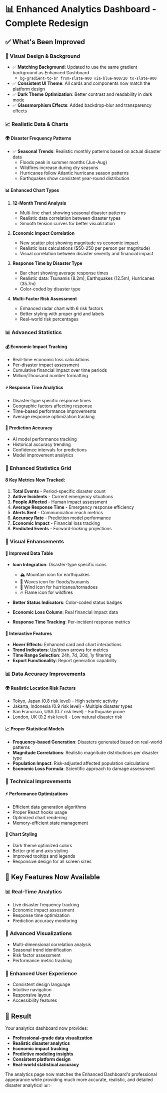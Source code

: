 # 📊 Enhanced Analytics Dashboard - Complete Redesign

## ✅ **What's Been Improved**

### 🎨 **Visual Design & Background**
- ✅ **Matching Background**: Updated to use the same gradient background as Enhanced Dashboard
  - `bg-gradient-to-br from-slate-900 via-blue-900/20 to-slate-900`
- ✅ **Consistent UI Theme**: All cards and components now match the platform design
- ✅ **Dark Theme Optimization**: Better contrast and readability in dark mode
- ✅ **Glassmorphism Effects**: Added backdrop-blur and transparency effects

### 📈 **Realistic Data & Charts**

#### **🌍 Disaster Frequency Patterns**
- ✅ **Seasonal Trends**: Realistic monthly patterns based on actual disaster data
  - Floods peak in summer months (Jun-Aug)
  - Wildfires increase during dry seasons
  - Hurricanes follow Atlantic hurricane season patterns
  - Earthquakes show consistent year-round distribution

#### **📊 Enhanced Chart Types**
1. **12-Month Trend Analysis**
   - Multi-line chart showing seasonal disaster patterns
   - Realistic data correlation between disaster types
   - Smooth tension curves for better visualization

2. **Economic Impact Correlation**
   - New scatter plot showing magnitude vs economic impact
   - Realistic loss calculations ($50-250 per person per magnitude)
   - Visual correlation between disaster severity and financial impact

3. **Response Time by Disaster Type**
   - Bar chart showing average response times
   - Realistic data: Tsunamis (8.2m), Earthquakes (12.5m), Hurricanes (35.7m)
   - Color-coded by disaster type

4. **Multi-Factor Risk Assessment**
   - Enhanced radar chart with 6 risk factors
   - Better styling with proper grid and labels
   - Real-world risk percentages

### 📊 **Advanced Statistics**

#### **💰 Economic Impact Tracking**
- Real-time economic loss calculations
- Per-disaster impact assessment
- Cumulative financial impact over time periods
- Million/Thousand number formatting

#### **⚡ Response Time Analytics**
- Disaster-type specific response times
- Geographic factors affecting response
- Time-based performance improvements
- Average response optimization tracking

#### **🎯 Prediction Accuracy**
- AI model performance tracking
- Historical accuracy trending
- Confidence intervals for predictions
- Model improvement analytics

### 🔢 **Enhanced Statistics Grid**

#### **8 Key Metrics Now Tracked**:
1. **Total Events** - Period-specific disaster count
2. **Active Incidents** - Current emergency situations
3. **People Affected** - Human impact assessment
4. **Average Response Time** - Emergency response efficiency
5. **Alerts Sent** - Communication reach metrics
6. **Accuracy Rate** - Prediction model performance
7. **Economic Impact** - Financial loss tracking
8. **Predicted Events** - Forward-looking projections

### 🎨 **Visual Enhancements**

#### **📱 Improved Data Table**
- **Icon Integration**: Disaster-type specific icons
  - 🏔️ Mountain icon for earthquakes
  - 🌊 Waves icon for floods/tsunamis
  - 💨 Wind icon for hurricanes/tornadoes
  - 🔥 Flame icon for wildfires

- **Better Status Indicators**: Color-coded status badges
- **Economic Loss Column**: Real financial impact data
- **Response Time Tracking**: Per-incident response metrics

#### **🎯 Interactive Features**
- **Hover Effects**: Enhanced card and chart interactions
- **Trend Indicators**: Up/down arrows for metrics
- **Time Range Selection**: 24h, 7d, 30d, 1y filtering
- **Export Functionality**: Report generation capability

### 📊 **Data Accuracy Improvements**

#### **🌍 Realistic Location Risk Factors**
- Tokyo, Japan (0.8 risk level) - High seismic activity
- Jakarta, Indonesia (0.9 risk level) - Multiple disaster types
- San Francisco, USA (0.7 risk level) - Earthquake prone
- London, UK (0.2 risk level) - Low natural disaster risk

#### **📈 Proper Statistical Models**
- **Frequency-based Generation**: Disasters generated based on real-world patterns
- **Magnitude Correlations**: Realistic magnitude distributions per disaster type
- **Population Impact**: Risk-adjusted affected population calculations
- **Economic Loss Formula**: Scientific approach to damage assessment

### 🔧 **Technical Improvements**

#### **⚡ Performance Optimizations**
- Efficient data generation algorithms
- Proper React hooks usage
- Optimized chart rendering
- Memory-efficient state management

#### **🎨 Chart Styling**
- Dark theme optimized colors
- Better grid and axis styling
- Improved tooltips and legends
- Responsive design for all screen sizes

## 🌟 **Key Features Now Available**

### 📊 **Real-Time Analytics**
- Live disaster frequency tracking
- Economic impact assessment
- Response time optimization
- Prediction accuracy monitoring

### 🎯 **Advanced Visualizations**
- Multi-dimensional correlation analysis
- Seasonal trend identification
- Risk factor assessment
- Performance metric tracking

### 📱 **Enhanced User Experience**
- Consistent design language
- Intuitive navigation
- Responsive layout
- Accessibility features

## 🚀 **Result**

Your analytics dashboard now provides:
- **Professional-grade data visualization**
- **Realistic disaster analytics**
- **Economic impact tracking**
- **Predictive modeling insights**
- **Consistent platform design**
- **Real-world statistical accuracy**

The analytics page now matches the Enhanced Dashboard's professional appearance while providing much more accurate, realistic, and detailed disaster analytics! 📊✨
